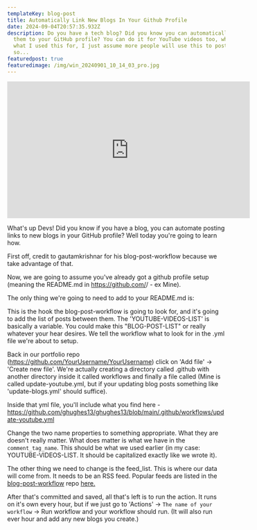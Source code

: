 ```yaml
---
templateKey: blog-post
title: Automatically Link New Blogs In Your Github Profile
date: 2024-09-04T20:57:35.932Z
description: Do you have a tech blog? Did you know you can automatically add
  them to your GitHub profile? You can do it for YouTube videos too, which is
  what I used this for, I just assume more people will use this to post blogs
  so...
featuredpost: true
featuredimage: /img/win_20240901_10_14_03_pro.jpg
---
```

<iframe width="560" height="315" src="https://www.youtube.com/embed/Jg4F8v0wbKM?si=jLBb6chD0g-NqVAn" title="YouTube video player" frameborder="0" allow="accelerometer; autoplay; clipboard-write; encrypted-media; gyroscope; picture-in-picture; web-share" referrerpolicy="strict-origin-when-cross-origin" allowfullscreen></iframe>



What's up Devs! Did you know if you have a blog, you can automate posting links to new blogs in your GitHub profile? Well today you're going to learn how. 

First off, credit to gautamkrishnar for his blog-post-workflow because we take advantage of that.

Now, we are going to assume you've already got a github profile setup (meaning the README.md in https://github.com/<YourUsername>/<YourUsername> - ex Mine). 

The only thing we're going to need to add to your README.md is: 

<!-- YOUTUBE-VIDEOS-LIST:START -->

<!-- YOUTUBE-VIDEOS-LIST:END -->



This is the hook the blog-post-workflow is going to look for, and it's going to add the list of posts between them. The 'YOUTUBE-VIDEOS-LIST' is basically a variable. You could make this "BLOG-POST-LIST" or really whatever your hear desires. We tell the workflow what to look for in the .yml file we're about to setup. 

Back in our portfolio repo (https://github.com/YourUsername/YourUsername) click on 'Add file' -> 'Create new file'. We're actually creating a directory called .github with another directory inside it called workflows and finally a file called (Mine is called update-youtube.yml, but if your updating blog posts something like 'update-blogs.yml' should suffice).

Inside that yml file, you'll include what you find here - https://github.com/ghughes13/ghughes13/blob/main/.github/workflows/update-youtube.yml

Change the two name properties to something appropriate. What they are doesn't really matter. What does matter is what we have in the `comment_tag_name`. This should be what we used earlier (in my case: YOUTUBE-VIDEOS-LIST. It should be capitalized exactly like we wrote it).

The other thing we need to change is the feed_list. This is where our data will come from. It needs to be an RSS feed. Popular feeds are listed in the [blog-post-workflow](https://github.com/gautamkrishnar/blog-post-workflow#user-content-popular-sources) repo [here.](https://github.com/gautamkrishnar/blog-post-workflow#user-content-popular-sources)

After that's committed and saved, all that's left is to run the action. It runs on it's own every hour, but if we just go to 'Actions' -> `The name of your workflow` -> Run workflow and your workflow should run. (It will also run ever hour and add any new blogs you create.)